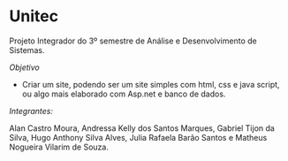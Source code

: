 # Unitec
Projeto Integrador do 3º semestre de Análise e Desenvolvimento de Sistemas.

*Objetivo*
- Criar um site, podendo ser um site simples com html, css e java script, ou algo mais elaborado com Asp.net e banco de dados.

*Integrantes:*

Alan Castro Moura, Andressa Kelly dos Santos Marques, Gabriel Tijon da Silva, Hugo Anthony Silva Alves, Julia Rafaela Barão Santos e Matheus Nogueira Vilarim de Souza.
